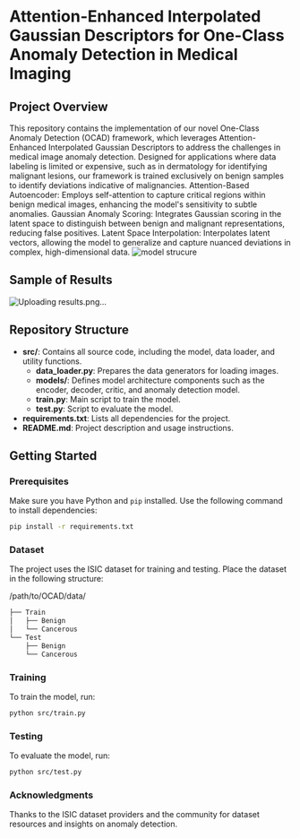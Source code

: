 
# Attention-Enhanced Interpolated Gaussian Descriptors for One-Class Anomaly Detection in Medical Imaging

## Project Overview
This repository contains the implementation of our novel One-Class Anomaly Detection (OCAD) framework, which leverages Attention-Enhanced Interpolated Gaussian Descriptors to address the challenges in medical image anomaly detection. Designed for applications where data labeling is limited or expensive, such as in dermatology for identifying malignant lesions, our framework is trained exclusively on benign samples to identify deviations indicative of malignancies.
Attention-Based Autoencoder: Employs self-attention to capture critical regions within benign medical images, enhancing the model's sensitivity to subtle anomalies.
Gaussian Anomaly Scoring: Integrates Gaussian scoring in the latent space to distinguish between benign and malignant representations, reducing false positives.
Latent Space Interpolation: Interpolates latent vectors, allowing the model to generalize and capture nuanced deviations in complex, high-dimensional data.
![model strucure](https://github.com/user-attachments/assets/e658bdad-17bd-43e5-afbe-36d263e5002f)
## Sample of Results
![Uploading results.png…]()

## Repository Structure
- **src/**: Contains all source code, including the model, data loader, and utility functions.
  - **data_loader.py**: Prepares the data generators for loading images.
  - **models/**: Defines model architecture components such as the encoder, decoder, critic, and anomaly detection model.
  - **train.py**: Main script to train the model.
  - **test.py**: Script to evaluate the model.
- **requirements.txt**: Lists all dependencies for the project.
- **README.md**: Project description and usage instructions.


## Getting Started

### Prerequisites
Make sure you have Python and `pip` installed. Use the following command to install dependencies:

```bash
pip install -r requirements.txt
```
### Dataset
The project uses the ISIC dataset for training and testing. Place the dataset in the following structure:

/path/to/OCAD/data/
```bash
├── Train
│   ├── Benign
│   └── Cancerous
└── Test
    ├── Benign
    └── Cancerous
```
### Training
To train the model, run:
```bash
python src/train.py
```
### Testing
To evaluate the model, run:
```bash
python src/test.py
```
### Acknowledgments
Thanks to the ISIC dataset providers and the community for dataset resources and insights on anomaly detection.
